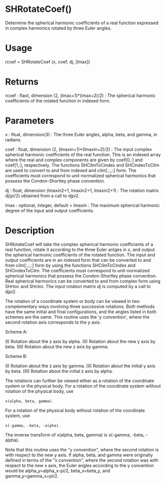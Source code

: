 # SHRotateCoef()

Determine the spherical harmonic coefficients of a real function expressed in complex harmonics rotated by three Euler angles.

# Usage

rcoef = SHRotateCoef (x, coef, dj, [lmax])

# Returns

rcoef : flaot, dimension (2, (lmax+1)\*(lmax+2)/2)
:   The spherical harmonic coefficients of the rotated function in indexed form.

# Parameters

x : float, dimension(3)
:   The three Euler angles, alpha, beta, and gamma, in radians.

coef : float, dimension (2, (lmaxin+1)\*(lmaxin+2)/2)
:   The input complex spherical harmonic coefficients of the real function. This is an indexed array where the real and complex components are given by coef[0,:] and coef[1,:], respectively. The functions SHCilmToCindex and SHCindexToCilm are used to convert to and from indexed and cilm[:,:,:] form. The coefficients must correspond to unit-normalized spherical harmonics that possess the Condon-Shortley phase convention.

dj : float, dimension (lmaxin2+1, lmaxin2+1, lmaxin2+1)
:   The rotation matrix dj(pi/2) obtained from a call to djpi2.

lmax : optional, integer, default = lmaxin
:   The maximum spherical harmonic degree of the input and output coefficients.

# Description

SHRotateCoef will take the complex spherical harmonic coefficients of a real function, rotate it according to the three Euler anlges in x, and output the spherical harmonic coefficients of the rotated function. The input and output coefficients are in an indexed form that can be converted to and from cilm[:,:,:] form by using the functions SHCilmToCindex and SHCindexToCilm. The coefficients must correspond to unit-normalized spherical harmonics that possess the Condon-Shortley phase convention. Real spherical harmonics can be converted to and from complex form using SHrtoc and SHctor. The input rotation matrix dj is computed by a call to djpi2.

The rotation of a coordinate system or body can be viewed in two complementary ways involving three successive rotations. Both methods have the same initial and final configurations, and the angles listed in both schemes are the same. This routine uses the 'y convention', where the second rotation axis corresponds to the y axis.

Scheme A:

(I) Rotation about the z axis by alpha.
(II) Rotation about the new y axis by beta.
(III) Rotation about the new z axis by gamma.

Scheme B:

(I) Rotation about the z axis by gamma.
(II) Rotation about the initial y axis by beta.
(III) Rotation about the initial z axis by alpha.

The rotations can further be viewed either as a rotation of the coordinate system or the physical body. For a rotation of the coordinate system without rotation of the physical body, use 

`x(alpha, beta, gamma)`.

For a rotation of the physical body without rotation of the coordinate system, use 

`x(-gamma, -beta, -alpha)`.

The inverse transform of x(alpha, beta, gamma) is x(-gamma, -beta, -alpha).

Note that this routine uses the "y convention", where the second rotation is with respect to the new y axis. If alpha, beta, and gamma were originally defined in terms of the "x convention", where the second rotation was with respect to the new x axis, the Euler angles according to the y convention would be alpha_y=alpha_x-pi/2, beta_x=beta_y, and gamma_y=gamma_x+pi/2.
